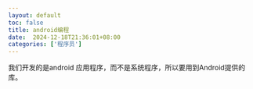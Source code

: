 ```yaml
---
layout: default
toc: false
title: android编程
date:  2024-12-18T21:36:01+08:00
categories: ['程序员']
---
```



我们开发的是android 应用程序，而不是系统程序，所以要用到Android提供的库。

<!--more-->


